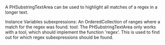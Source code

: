 A PHSubstringTextArea can be used to highlight all matches of a regex in a longer text.

Instance Variables
	subexpressions: An OrderedCollection of ranges where a match for the regex was found.
	tool: The PHSubstringTextArea only works with a tool, which should implement the function 'regex'. This is used to find out for which regex subexpressions should be found.